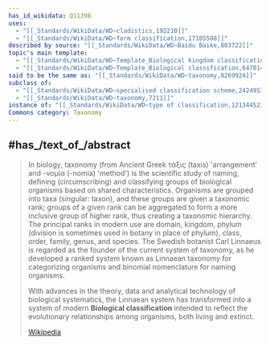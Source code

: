 ```yaml
---
has_id_wikidata: Q11398
uses:
  - "[[_Standards/WikiData/WD~cladistics,192210]]"
  - "[[_Standards/WikiData/WD~form classification,17105508]]"
described by source: "[[_Standards/WikiData/WD~Baidu Baike,803722]]"
topic's main template:
  - "[[_Standards/WikiData/WD~Template_Biological kingdom classification,6221922]]"
  - "[[_Standards/WikiData/WD~Template_Biological classification,6470140]]"
said to be the same as: "[[_Standards/WikiData/WD~taxonomy,8269924]]"
subclass of:
  - "[[_Standards/WikiData/WD~specialised classification scheme,24249534]]"
  - "[[_Standards/WikiData/WD~taxonomy,7211]]"
instance of: "[[_Standards/WikiData/WD~type of classification,121344523]]"
Commons category: Taxonomy
---
```



## #has_/text_of_/abstract 

> In biology, taxonomy (from Ancient Greek  τάξις (taxis) 'arrangement' and  -νομία (-nomia) 'method') is the scientific study of naming, defining (circumscribing) and classifying groups of biological organisms based on shared characteristics. Organisms are grouped into taxa (singular: taxon), and these groups are given a taxonomic rank; groups of a given rank can be aggregated to form a more inclusive group of higher rank, thus creating a taxonomic hierarchy. The principal ranks in modern use are domain, kingdom, phylum (division is sometimes used in botany in place of phylum), class, order, family, genus, and species. The Swedish botanist Carl Linnaeus is regarded as the founder of the current system of taxonomy, as he developed a ranked system known as Linnaean taxonomy for categorizing organisms and binomial nomenclature for naming organisms.
>
> With advances in the theory, data and analytical technology of biological systematics, the Linnaean system has transformed into a system of modern **Biological classification** intended to reflect the evolutionary relationships among organisms, both living and extinct.
>
> [Wikipedia](https://en.wikipedia.org/wiki/Taxonomy%20(biology))

